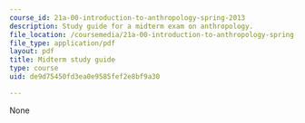 ```yaml
---
course_id: 21a-00-introduction-to-anthropology-spring-2013
description: Study guide for a midterm exam on anthropology.
file_location: /coursemedia/21a-00-introduction-to-anthropology-spring-2013/de9d75450fd3ea0e9585fef2e8bf9a30_MIT21A_00S13_Mdtrmstudyg.pdf
file_type: application/pdf
layout: pdf
title: Midterm study guide
type: course
uid: de9d75450fd3ea0e9585fef2e8bf9a30

---
```

None